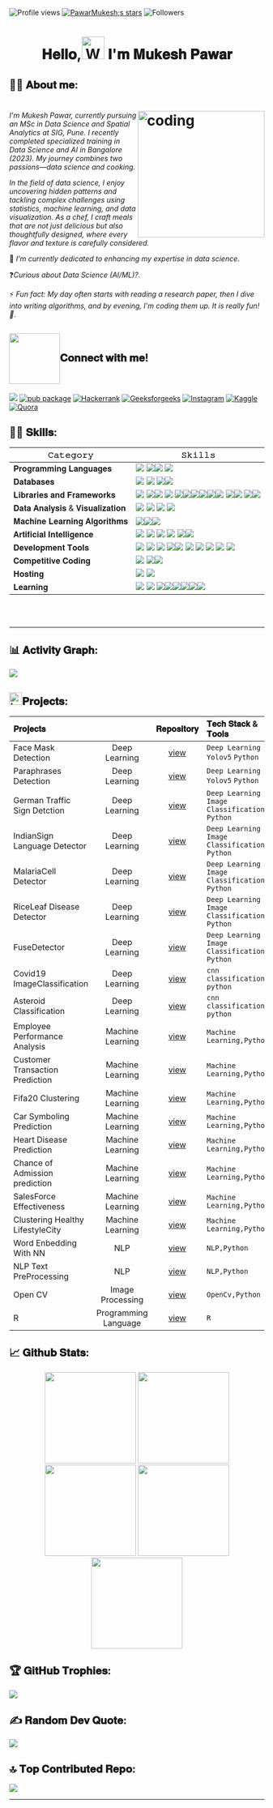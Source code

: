 ![Profile views](https://komarev.com/ghpvc/?username=PawarMukesh&style=for-the-badge&color=orange)
[![PawarMukesh;s stars](https://img.shields.io/github/stars/pawarmukesh?color=DAF7A6&style=for-the-badge&logo=https://github.com/PawarMukesh/repo/raw/main/path/to/your/image.png)](https://github.com/PawarMukesh?tab=repositories&sort=stargazers)
![Followers](https://img.shields.io/github/followers/pawarmukesh?style=for-the-badge&color=orange)




<h1 align="center">  𝐇𝐞𝐥𝐥𝐨,<img src="https://raw.githubusercontent.com/nixin72/nixin72/master/wave.gif" 
         alt="Waving hand animated gif"
         height="45"
         width="45"/> 𝐈'𝐦 𝐌𝐮𝐤𝐞𝐬𝐡 𝐏𝐚𝐰𝐚𝐫 


         


## 🙋‍♂️  𝐀𝐛𝐨𝐮𝐭 𝐦𝐞: 

# <img align="right" alt="coding" width="250" src="https://github.com/PawarMukesh/PawarMukesh/blob/mukesh/87162442-bf3e8180-c2e7-11ea-9f2a-53a50306b7ce.gif">


*I'm Mukesh Pawar, currently pursuing an MSc in Data Science and Spatial Analytics at SIG, Pune. I recently completed specialized training in Data Science and AI in Bangalore (2023). My journey combines two passions—data science and cooking.*

*In the field of data science, I enjoy uncovering hidden patterns and tackling complex challenges using statistics, machine learning, and data visualization. As a chef, I craft meals that are not just delicious but also thoughtfully designed, where every flavor and texture is carefully considered.*

📝 *I'm currently dedicated to enhancing my expertise in data science*.

❓*Curious about Data Science (AI/ML)?.*

⚡ *Fun fact: My day often starts with reading a research paper, then I dive into writing algorithms, and by evening, I'm coding them up. It is really fun! 🙂*.



## <img align="center" src="https://user-images.githubusercontent.com/106914208/213799858-a190b73c-4c67-41af-ade4-028f34ac1611.gif" width="100">𝐂𝐨𝐧𝐧𝐞𝐜𝐭 𝐰𝐢𝐭𝐡 𝐦𝐞!

[![](https://img.shields.io/badge/Gmail-0077B5?style=for-the-badge&logo=gmail&logoColor=white)](mailto:mukeshpawar.nsk@gmail.com) [![pub package](https://img.shields.io/badge/LinkedIn-2F4F4F?style=for-the-badge&logo=linkedin&logoColor=white)](https://www.linkedin.com/in/mukesh-pawar-0ba10114b?utm_source=share&utm_campaign=share_via&utm_content=profile&utm_medium=android_app)
[![Hackerrank](https://img.shields.io/badge/hackerrank-0077B5?style=for-the-badge&logo=hackerrank&logoColor=white)](https://www.hackerrank.com/mukeshpawar8793?hr_r=1)
[![Geeksforgeeks](https://img.shields.io/badge/geeksforgeeks-2F4F4F?style=for-the-badge&logo=geeksforgeeks&logoColor=white)](https://auth.geeksforgeeks.org/user/mukeshpa29f2)
[![Instagram](https://img.shields.io/badge/Instagram-0077B5?style=for-the-badge&logo=Instagram&logoColor=white)](https://instagram.com/_mukeshpawar_)
[![Kaggle](https://img.shields.io/badge/Kaggle-2F4F4F?style=for-the-badge&logo=kaggle&logoColor=white)](https://www.kaggle.com/mukeshpawar)
[![Quora](https://img.shields.io/badge/Quora-0077B5?style=for-the-badge&logo=Quora&logoColor=white)](https://www.quora.com/profile/Mukesh-D-Pawar-1)


##  👩‍💻 𝐒𝐤𝐢𝐥𝐥𝐬:   


| 𝙲𝚊𝚝𝚎𝚐𝚘𝚛𝚢       | 𝚂𝚔𝚒𝚕𝚕𝚜        |
|-----------------|---------------|
| 𝐏𝐫𝐨𝐠𝐫𝐚𝐦𝐦𝐢𝐧𝐠 𝐋𝐚𝐧𝐠𝐮𝐚𝐠𝐞𝐬  | <img src="https://img.shields.io/badge/Python-00599C?style=for-the-badge&logo=Python&logoColor=white"/>   <img src="https://img.shields.io/badge/C-323330?style=for-the-badge&logo=C&logoColor=white"/><img src="https://img.shields.io/badge/C%2B%2B-00599C?style=for-the-badge&logo=c%2B%2B&logoColor=white"/>  <img src="https://img.shields.io/badge/R-323330?style=for-the-badge&logo=R&logoColor=white"/>   |
|𝐃𝐚𝐭𝐚𝐛𝐚𝐬𝐞𝐬 |  <img src="https://img.shields.io/badge/MySQL-005C84?style=for-the-badge&logo=mysql&logoColor=white"/> <img src="https://img.shields.io/badge/PostgreSQL-20232A?style=for-the-badge&logo=postgresql&logoColor=white"/> <img src="https://img.shields.io/badge/SQLite-07405E?style=for-the-badge&logo=sqlite&logoColor=white"/><img src="https://img.shields.io/badge/MongoDB-20232A?style=for-the-badge&logo=MongoDB&logoColor=white"/> |
|𝐋𝐢𝐛𝐫𝐚𝐫𝐢𝐞𝐬 𝐚𝐧𝐝 𝐅𝐫𝐚𝐦𝐞𝐰𝐨𝐫𝐤𝐬| <img src="https://img.shields.io/badge/Pandas-20232A?style=for-the-badge&logo=Pandas&logoColor=61DAFB"/> <img src="https://img.shields.io/badge/Numpy-0077B5?style=for-the-badge&logo=Numpy&logoColor=white"/><img src="https://img.shields.io/badge/Matplotlib-20232A?style=for-the-badge&logo=Pandas&logoColor=61DAFB"/>  <img src="https://img.shields.io/badge/Scikit-learn-0077B5?style=for-the-badge&logo=Scikit-learn&logoColor=white"/> <img src="https://img.shields.io/badge/Keras-20232A?style=for-the-badge&logo=Keras&logoColor=white"/><img src="https://img.shields.io/badge/Seaborn-0077B5?style=for-the-badge&logo=Seaborn&logoColor=61DAFB"/><img src="https://img.shields.io/badge/Regex-20232A?style=for-the-badge&logo=Regex&logoColor=white"/><img src="https://img.shields.io/badge/Tensorflow-0769AD?style=for-the-badge&logo=Tensorflow&logoColor=white"/><img src="https://img.shields.io/badge/Opencv-20232A?style=for-the-badge&logo=Opencv&logoColor=white"/><img src="https://img.shields.io/badge/Pyspark-0769AD?style=for-the-badge&logo=Pyspark&logoColor=white"/> <img src="https://img.shields.io/badge/Requests-20232A?style=for-the-badge&logo=Requests&logoColor=white"/><img src="https://img.shields.io/badge/BS4-0769AD?style=for-the-badge&logo=BS4k&logoColor=white"/> <img src="https://img.shields.io/badge/Pymongo-20232A?style=for-the-badge&logo=Pymongo&logoColor=white"/><img src="https://img.shields.io/badge/Psycopg2-0769AD?style=for-the-badge&logo=Psycopg2&logoColor=white"/>
| 𝐃𝐚𝐭𝐚 𝐀𝐧𝐚𝐥𝐲𝐬𝐢𝐬 & 𝐕𝐢𝐬𝐮𝐚𝐥𝐢𝐳𝐚𝐭𝐢𝐨𝐧 | <img src="https://img.shields.io/badge/Statistics-0078D4?style=for-the-badge&logo=visual%20studio%20code&logoColor=white" /> <img src="https://img.shields.io/badge/Data Wranling-20232A?style=for-the-badge&logo=Data Wranling&logoColor=white" /> <img src="https://img.shields.io/badge/EDA-0078D4?style=for-the-badge&logo=Colab&logoColor=white" />  <img src="https://img.shields.io/badge/Tableau-20232A?style=for-the-badge&logo=Tableau&logoColor=white" /> |
| 𝐌𝐚𝐜𝐡𝐢𝐧𝐞 𝐋𝐞𝐚𝐫𝐧𝐢𝐧𝐠  𝐀𝐥𝐠𝐨𝐫𝐢𝐭𝐡𝐦𝐬 | <img src="https://img.shields.io/badge/Supervised Learning-20232A?style=for-the-badge&logo=Supervised Learning&logoColor=white" /><img src="https://img.shields.io/badge/Unsupervised Learning:-0078D4?style=for-the-badge&logo=Unsupervised Learning&logoColor=white" /><img src="https://img.shields.io/badge/Reinforcement Learning-20232A?style=for-the-badge&logo=Reinforcement Learning&logoColor=white" />
| 𝐀𝐫𝐭𝐢𝐟𝐢𝐜𝐢𝐚𝐥 𝐈𝐧𝐭𝐞𝐥𝐥𝐢𝐠𝐞𝐧𝐜𝐞 | <img src="https://img.shields.io/badge/Deep learning-0056D2?style=for-the-badge&logo=Deep learning%20illustrator&logoColor=white"/>   <img src="https://img.shields.io/badge/YOLOV5-20232A?style=for-the-badge&logo=YOLOV5%20XD&logoColor=#FF61F6"/> <img src="https://img.shields.io/badge/LLM-0056D2?style=for-the-badge&logo=LLM%20illustrator&logoColor=white"/> <img src="https://img.shields.io/badge/Gen AI -20232A?style=for-the-badge&logo=Gen AI&logoColor=white"/> <img src="https://img.shields.io/badge/CNN-0056D2?style=for-the-badge&logo=CNN%20illustrator&logoColor=white"/><img src="https://img.shields.io/badge/Transfer Learning-20232A?style=for-the-badge&logo=Transfer learning%20XD&logoColor=#FF61F6"/>  |
| 𝐃𝐞𝐯𝐞𝐥𝐨𝐩𝐦𝐞𝐧𝐭 𝐓𝐨𝐨𝐥𝐬|  <a href="https://github.com/Tanwar-12"><img src="https://img.shields.io/badge/GitHub-20232A?style=for-the-badge&logo=github&logoColor=white"/></a> <img src="https://img.shields.io/badge/GIT-005C84?style=for-the-badge&logo=git&logoColor=white"/> <img src="https://img.shields.io/badge/Notepad++-20232A?style=for-the-badge&logo=Notepad++&logoColor=white"/> </a> <img src="https://img.shields.io/badge/SUBLIME TEXT-005C84?style=for-the-badge&logo=sublimetext&logoColor=white"/><img src="https://img.shields.io/badge/VSCode-0078D4?style=for-the-badge&logo=visual%20studio%20code&logoColor=white" /> <img src="https://img.shields.io/badge/Jupyter Notebook-20232A?style=for-the-badge&logo=Jupyter Notebook&logoColor=white" /> <img src="https://img.shields.io/badge/Colab-0078D4?style=for-the-badge&logo=Colab&logoColor=white" />  <img src="https://img.shields.io/badge/Google_chrome-20232A?style=for-the-badge&logo=Google-chrome&logoColor=white" /> <img src="https://img.shields.io/badge/Pycharm-0078D4?style=for-the-badge&logo=visual%20studio%20code&logoColor=white" />  <img src="https://img.shields.io/badge/Replit-20232A?style=for-the-badge&logo=Replit&logoColor=white" /> |
|𝐂𝐨𝐦𝐩𝐞𝐭𝐢𝐭𝐢𝐯𝐞 𝐂𝐨𝐝𝐢𝐧𝐠 |<img src="https://img.shields.io/badge/kaggle-20232A?style=for-the-badge&logo=kaggle&logoColor=white"/></a> <a href="https://www.hackerrank.com/dashboard"><img src="https://img.shields.io/badge/-Hackerrank-005C84?style=for-the-badge&logo=Hackerrank&logoColor=black"/><a href="https://auth.geeksforgeeks.org/user/mukeshpawar"><img src="https://img.shields.io/badge/GeeksforGeeks-20232A?style=for-the-badge&logo=geeksforgeeks&logoColor=white"/></a> <a href="https://www.codechef.com/users/techtanwar03"></a>  |
| 𝐇𝐨𝐬𝐭𝐢𝐧𝐠  | <img src="https://img.shields.io/badge/Flask-20232A?style=for-the-badge&logo=Flask&logoColor=white"/> <img src="https://img.shields.io/badge/Heroku-0078D4?style=for-the-badge&logo=heroku&logoColor=white"/> |
| 𝐋𝐞𝐚𝐫𝐧𝐢𝐧𝐠|  <img src="https://img.shields.io/badge/Codecademy-20232A?style=for-the-badge&logo=codecademy&logoColor=white" /> <img src="https://img.shields.io/badge/Geeksforgeeks-0056D2?style=for-the-badge&logo=Geeksforgeeks&logoColor=white" /> <img src="https://img.shields.io/badge/coding%20ninjas-20232A?style=for-the-badge&logo=codingninjas&logoColor=white?"/><img src="https://img.shields.io/badge/Coursera-0056D2?style=for-the-badge&logo=Coursera&logoColor=white"/><img src="https://img.shields.io/badge/Datacamp-20232A?style=for-the-badge&logo=datacamp&logoColor=65FF8F"/><img src="https://img.shields.io/badge/Khan%20Academy-0056D2?style=for-the-badge&logo=Khan%20Academy&logoColor=white"/><img src="https://img.shields.io/badge/Udemy-20232A?style=for-the-badge&logo=Udemy&logoColor=white"/><img src="https://img.shields.io/badge/Udacity-0056D2?style=for-the-badge&logo=udacity&logoColor=#5FCFEE"/>
  

<br>

<!--- ------------------------------------------------------------------------------------------------------------------------------------------------------ -->
<!--- -- Activity Graph ------------------------------------------------------------------------------------------------------------------------------------ -->
<!--- ------------------------------------------------------------------------------------------------------------------------------------------------------ -->


<br>
<hr>

## 📊 𝐀𝐜𝐭𝐢𝐯𝐢𝐭𝐲 𝐆𝐫𝐚𝐩𝐡:
<img src="https://github-readme-activity-graph.vercel.app/graph?username=Tanwar-12&bg_color=161b22&color=ffffff&line=d5d5d5&point=a76c6c&area=true&hide_border=true&hide_title=true" />


<!--- ------------------------------------------------------------------------------------------------------------------------------------------------------ -->
<!--- -- Projects Section ---------------------------------------------------------------------------------------------------------------------------------- -->
<!--- ------------------------------------------------------------------------------------------------------------------------------------------------------ -->

##   <img src="https://user-images.githubusercontent.com/74038190/221857969-f37e1717-1470-4fe4-abb5-88b334cf64ea.png" alt="icon of todo list" width="25" />𝐏𝐫𝐨𝐣𝐞𝐜𝐭𝐬: 
| 𝐏𝐫𝐨𝐣𝐞𝐜𝐭𝐬 |  | 𝐑𝐞𝐩𝐨𝐬𝐢𝐭𝐨𝐫𝐲 | 𝐓𝐞𝐜𝐡 𝐒𝐭𝐚𝐜𝐤 & 𝐓𝐨𝐨𝐥𝐬 |
|:---------|:----------:|:----------:|:-------------------|
| Face Mask Detection | Deep Learning | [view](https://github.com/PawarMukesh/Face-Mask-Detection) |`Deep Learning` `Yolov5` `Python`|
| Paraphrases Detection | Deep Learning | [view](https://github.com/PawarMukesh/Paraphrases-Detection) |`Deep Learning` `Yolov5` `Python`| 
| German Traffic Sign Detction | Deep Learning | [view](https://github.com/PawarMukesh/German-Traffic-Sign-Detction) |`Deep Learning` `Image Classification` `Python`| 
| IndianSign Language Detector | Deep Learning   | [view](https://github.com/PawarMukesh/IndianSign-Language-Detector) |`Deep Learning` `Image Classification` `Python`| 
| MalariaCell Detector | Deep Learning   | [view](https://github.com/PawarMukesh/MalariaCell-Detector) |`Deep Learning` `Image Classification` `Python`| 
| RiceLeaf Disease Detector | Deep Learning   | [view](https://github.com/PawarMukesh/RiceLeaf-Disease-Detector) |`Deep Learning` `Image Classification` `Python`|
|  FuseDetector | Deep Learning  | [view](https://github.com/PawarMukesh/FuseDetector) |`Deep Learning` `Image Classification` `Python`|
| Covid19 ImageClassification | Deep Learning | [view](https://github.com/PawarMukesh/Covid19-ImageClassification) |`cnn classification` `python`  | 
| Asteroid Classification | Deep Learning | [view](https://github.com/PawarMukesh/Asteroid-Classification) |`cnn classification` `python`  | 
| Employee Performance Analysis | Machine Learning   | [view](https://github.com/PawarMukesh/Employee-Performance-Analysis) |`Machine Learning,Python`  |
| Customer Transaction Prediction | Machine Learning  | [view](https://github.com/PawarMukesh/Customer-Transaction-Prediction) |`Machine Learning,Python`  |
| Fifa20 Clustering | Machine Learning  | [view](https://github.com/PawarMukesh/Fifa20-Clustering) |`Machine Learning,Python`  |
| Car Symboling Prediction | Machine Learning  | [view](https://github.com/PawarMukesh/Car-Symboling-Prediction) |`Machine Learning,Python`  |
| Heart Disease Prediction | Machine Learning   | [view](https://github.com/PawarMukesh/Heart-Disease-Prediction) |`Machine Learning,Python`  |
| Chance of Admission prediction | Machine Learning  | [view](https://github.com/PawarMukesh/Chance-of-Admission-prediction) |`Machine Learning,Python`  |
| SalesForce Effectiveness | Machine Learning | [view](https://github.com/PawarMukesh/SalesForce-Effectiveness) |`Machine Learning,Python`  |
| Clustering Healthy LifestyleCity | Machine Learning   | [view](https://github.com/PawarMukesh/Clustering-Healthy-LifestyleCity) |`Machine Learning,Python`  |
| Word Enbedding With NN | NLP | [view](https://github.com/PawarMukesh/Word-Enbedding-With-NN) |`NLP,Python`  |
| NLP Text PreProcessing | NLP | [view](https://github.com/PawarMukesh/NLP-Text-PreProcessing) |`NLP,Python`  |
| Open CV| Image Processing | [view ](https://github.com/PawarMukesh/OpenCV)   |`OpenCv,Python`  |
| R | Programming Language | [view ](https://github.com/PawarMukesh/R-Programming)   |`R`  |



##  📈 𝐆𝐢𝐭𝐡𝐮𝐛 𝐒𝐭𝐚𝐭𝐬:
<div align="center">
<img height="180em" src="https://github-profile-summary-cards.vercel.app/api/cards/profile-details?username=PawarMukesh&theme=gruvbox" />
<img height="180em" src="https://github-profile-summary-cards.vercel.app/api/cards/repos-per-language?username=PawarMukesh&theme=gruvbox"  />
<img height="180em" src="https://github-profile-summary-cards.vercel.app/api/cards/most-commit-language?username=PawarMukesh&theme=gruvbox"  />
<img height="180em" src="https://github-profile-summary-cards.vercel.app/api/cards/stats?username=PawarMukesh&theme=gruvbox"/>
<img height="180em" src="https://github-profile-summary-cards.vercel.app/api/cards/productive-time?username=PawarMukesh&theme=gruvbox" />
</div>

## 🏆 𝐆𝐢𝐭𝐇𝐮𝐛 𝐓𝐫𝐨𝐩𝐡𝐢𝐞𝐬:
![](https://github-profile-trophy.vercel.app/?username=pawarmukesh&theme=gruvbox&no-frame=true&no-bg=false&margin-w=4)


## ✍️ 𝐑𝐚𝐧𝐝𝐨𝐦 𝐃𝐞𝐯 𝐐𝐮𝐨𝐭𝐞:
![](https://quotes-github-readme.vercel.app/api?type=horizontal&theme=gruvbox)

## 🔝 𝐓𝐨𝐩 𝐂𝐨𝐧𝐭𝐫𝐢𝐛𝐮𝐭𝐞𝐝 𝐑𝐞𝐩𝐨:
![](https://github-contributor-stats.vercel.app/api?username=pawarmukesh&limit=5&theme=gruvbox&combine_all_yearly_contributions=true)

---





</div>


